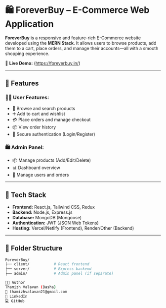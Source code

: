 # 🛍️ ForeverBuy – E-Commerce Web Application

**ForeverBuy** is a responsive and feature-rich E-Commerce website developed using the **MERN Stack**. It allows users to browse products, add them to a cart, place orders, and manage their accounts—all with a smooth shopping experience.

🔗 **Live Demo:** (https://foreverbuy.in/)

---

## 🚀 Features

### 🧑‍💻 User Features:
- 🛒 Browse and search products
- ➕ Add to cart and wishlist
- 💳 Place orders and manage checkout
- 📦 View order history
- 🔐 Secure authentication (Login/Register)

### 🛍️ Admin Panel:
- 📦 Manage products (Add/Edit/Delete)
- 📊 Dashboard overview
- 👥 Manage users and orders

---

## 🧱 Tech Stack

- **Frontend:** React.js, Tailwind CSS, Redux
- **Backend:** Node.js, Express.js
- **Database:** MongoDB (Mongoose)
- **Authentication:** JWT (JSON Web Tokens)
- **Hosting:** Vercel/Netlify (Frontend), Render/Other (Backend)

---

## 📁 Folder Structure

```bash
ForeverBuy/
├── client/           # React frontend
├── server/           # Express backend
├── admin/            # Admin panel (if separate)

🧑‍💻 Author
Thamizh Valavan (Basha)
📧 thamizhvalavan21@gmail.com
🔗 LinkedIn
💻 GitHub



